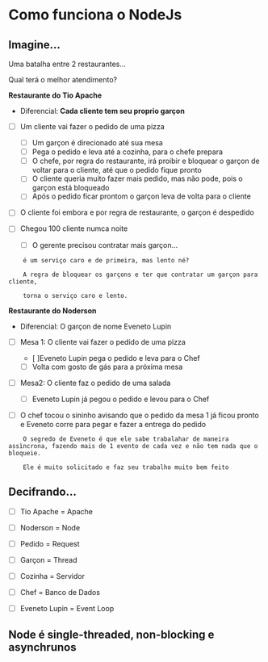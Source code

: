 # Como funciona o NodeJs

## Imagine...
Uma batalha entre 2 restaurantes...

Qual terá o melhor atendimento?

**Restaurante do Tio Apache**
- Diferencial: **Cada cliente tem seu proprio garçon**

- [ ] Um cliente vai fazer o pedido de uma pizza
    
    - [ ] Um garçon é direcionado até sua mesa
    - [ ] Pega o pedido e leva até a cozinha, para o chefe prepara
    - [ ] O chefe, por regra do restaurante, irá proibir e bloquear o garçon de voltar para o cliente, até que o pedido fique pronto
    - [ ] O cliente queria muito fazer mais pedido, mas não pode, pois o garçon está bloqueado
    - [ ] Após o pedido ficar prontom o garçon leva de volta para o cliente
- [ ] O cliente foi embora e por regra de restaurante, o garçon é despedido

- [ ] Chegou 100 cliente numca noite
    
    - [ ] O gerente precisou contratar mais garçon...

```     
    é um serviço caro e de primeira, mas lento né? 
    
    A regra de bloquear os garçons e ter que contratar um garçon para cliente, 
    
    torna o serviço caro e lento.

```

**Restaurante do Noderson**
- Diferencial: O garçon de nome Eveneto Lupin

- [ ] Mesa 1: O cliente vai fazer o pedido de uma pizza

    - [ ]Eveneto Lupin pega o pedido e leva para o Chef
    - [ ] Volta com gosto de gás para a próxima mesa
- [ ] Mesa2: O cliente faz o pedido de uma salada

    - [ ] Eveneto Lupin já pegou o pedido e levou para o Chef
- [ ] O chef tocou o sininho avisando que o pedido da mesa 1 já ficou pronto e Eveneto corre para pegar e fazer a entrega do pedido

```
    O segredo de Eveneto é que ele sabe trabalahar de maneira assìncrona, fazendo mais de 1 evento de cada vez e não tem nada que o bloqueie. 
    
    Ele é muito solicitado e faz seu trabalho muito bem feito
```


## Decifrando...

- [ ] Tio Apache = Apache

- [ ] Noderson = Node 

- [ ] Pedido = Request

- [ ] Garçon = Thread

- [ ] Cozinha = Servidor

- [ ] Chef = Banco de Dados

- [ ] Eveneto Lupin = Event Loop

## Node é single-threaded, non-blocking e asynchrunos
